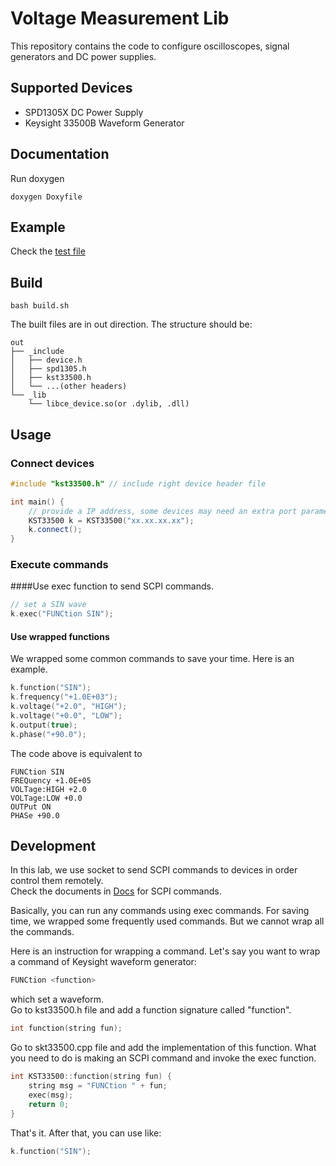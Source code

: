 # Voltage Measurement Lib

This repository contains the code to configure oscilloscopes, signal generators and DC power supplies.

## Supported Devices
- SPD1305X DC Power Supply
- Keysight 33500B Waveform Generator

## Documentation
Run doxygen
```shell
doxygen Doxyfile
```
## Example
Check the [test file](./test/main.cpp) 
## Build
```shell
bash build.sh
```
The built files are in out direction. The structure should be:
```
out
├── _include
│   ├── device.h
│   ├── spd1305.h
│   ├── kst33500.h
│   └── ...(other headers) 
└── _lib
    └── libce_device.so(or .dylib, .dll)
```

## Usage
### Connect devices
```c++
#include "kst33500.h" // include right device header file

int main() {
    // provide a IP address, some devices may need an extra port parameter
    KST33500 k = KST33500("xx.xx.xx.xx"); 
    k.connect();
}
```

### Execute commands
####Use exec function to send SCPI commands.

```c++
// set a SIN wave
k.exec("FUNCtion SIN");
```
#### Use wrapped functions
We wrapped some common commands to save your time. Here is an example. 
```c++
k.function("SIN");
k.frequency("+1.0E+03");
k.voltage("+2.0", "HIGH");
k.voltage("+0.0", "LOW");
k.output(true);
k.phase("+90.0");
```
The code above is equivalent to
```
FUNCtion SIN
FREQuency +1.0E+05
VOLTage:HIGH +2.0
VOLTage:LOW +0.0
OUTPut ON
PHASe +90.0
```

## Development
In this lab, we use socket to send SCPI commands to devices in order
control them remotely.   
Check the documents in [Docs](./docs%20and%20specs) for SCPI commands. 

Basically, you can run any commands using exec commands. For saving time,
we wrapped some frequently used commands. But we cannot wrap all the commands.

Here is an instruction for wrapping a command. Let's say you want to wrap a
command of Keysight waveform generator:
```c++
FUNCtion <function>
```
which set a <function> waveform.   
Go to kst33500.h file and add a function signature called "function".
```c++
int function(string fun);
```
Go to skt33500.cpp file and add the implementation of this function.
What you need to do is making an SCPI command and invoke the exec function.
```c++
int KST33500::function(string fun) {
    string msg = "FUNCtion " + fun;
    exec(msg);
    return 0;
}
```
That's it. After that, you can use like:
```c++
k.function("SIN");
```

